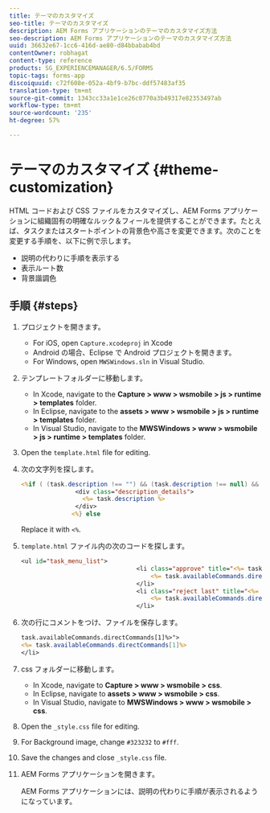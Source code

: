 ```yaml
---
title: テーマのカスタマイズ
seo-title: テーマのカスタマイズ
description: AEM Forms アプリケーションのテーマのカスタマイズ方法
seo-description: AEM Forms アプリケーションのテーマのカスタマイズ方法
uuid: 36632e67-1cc6-416d-ae80-d84bbabab4bd
contentOwner: robhagat
content-type: reference
products: SG_EXPERIENCEMANAGER/6.5/FORMS
topic-tags: forms-app
discoiquuid: c72f608e-052a-4bf9-b7bc-ddf57483af35
translation-type: tm+mt
source-git-commit: 1343cc33a1e1ce26c0770a3b49317e82353497ab
workflow-type: tm+mt
source-wordcount: '235'
ht-degree: 57%

---
```



# テーマのカスタマイズ {#theme-customization}

HTML コードおよび CSS ファイルをカスタマイズし、AEM Forms アプリケーションに組織固有の明確なルック＆フィールを提供することができます。たとえば、タスクまたはスタートポイントの背景色や高さを変更できます。次のことを変更する手順を、以下に例で示します。

* 説明の代わりに手順を表示する
* 表示ルート数
* 背景諧調色

## 手順 {#steps}

1. プロジェクトを開きます。

   * For iOS, open `Capture.xcodeproj` in Xcode
   * Android の場合、Eclipse で Android プロジェクトを開きます。
   * For Windows, open `MWSWindows.sln` in Visual Studio.

1. テンプレートフォルダーに移動します。

   * In Xcode, navigate to the **Capture > www > wsmobile > js > runtime > templates** folder.
   * In Eclipse, navigate to the **assets > www > wsmobile > js > runtime > templates** folder.
   * In Visual Studio, navigate to the **MWSWindows > www > wsmobile > js > runtime > templates** folder.

1. Open the `template.html` file for editing.
1. 次の文字列を探します。

   ```jsp
   <%if ( (task.description !== "") && (task.description !== null) && (typeof task.description !== null) && (typeof task.description !== 'undefined') ) {%>
                  <div class="description_details">
                    <%= task.description %>
                  </div>
                 <%} else
   ```

   Replace it with `<%`.

1. `template.html` ファイル内の次のコードを探します。

   ```jsp
   <ul id="task_menu_list">
                                   <li class="approve" title="<%= task.availableCommands.directCommands[0]%>" data-routename="<%= task.availableCommands.directCommands[0]%>">
                                       <%= task.availableCommands.directCommands[0]%>
                                   </li>
                                   <li class="reject last" title="<%= task.availableCommands.directCommands[1]%>" data-routename="<%= task.availableCommands.directCommands[1]%>">
                                       <%= task.availableCommands.directCommands[1]%>
                                   </li>
   ```

1. 次の行にコメントをつけ、ファイルを保存します。

   ```jsp
   task.availableCommands.directCommands[1]%>">
   <%= task.availableCommands.directCommands[1]%>
   </li>
   ```

1. css フォルダーに移動します。

   * In Xcode, navigate to **Capture > www > wsmobile > css**.
   * In Eclipse, navigate to **assets > www > wsmobile > css**.
   * In Visual Studio, navigate to **MWSWindows > www > wsmobile > css**.

1. Open the `_style.css` file for editing.
1. For Background image, change `#323232` to `#fff`.
1. Save the changes and close `_style.css` file.
1. AEM Forms アプリケーションを開きます。

   AEM Forms アプリケーションには、説明の代わりに手順が表示されるようになっています。
